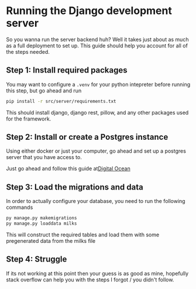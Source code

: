 # Running the Django development server

So you wanna run the server backend huh? Well it takes just about as much as a full deployment to set up.  This guide should help you account for all of the steps needed.

## Step 1: Install required packages

You may want to configure a `.venv` for your python intepreter before running this step, but go ahead and run
```bash
pip install -r src/server/requirements.txt
```

This should install django, django rest, pillow, and any other packages used for the framework.

## Step 2: Install or create a Postgres instance

Using either docker or just your computer, go ahead and set up a postgres server that you have access to.  

Just go ahead and follow this guide at[Digital Ocean](https://www.digitalocean.com/community/tutorials/how-to-use-postgresql-with-your-django-application-on-ubuntu-20-0)

## Step 3: Load the migrations and data

In order to actually configure your database, you need to run the following commands

```python
py manage.py makemigrations
py manage.py loaddata milks
```

This will construct the required tables and load them with some pregenerated data from the milks file

## Step 4: Struggle

If its not working at this point then your guess is as good as mine, hopefully stack overflow can help you with the steps I forgot / you didn't follow.

